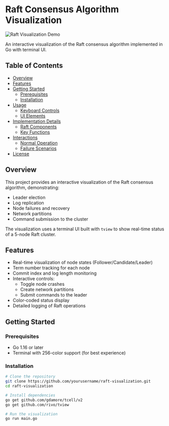 # Raft Consensus Algorithm Visualization

![Raft Visualization Demo](https://github.com/yourusername/raft-visualization/raw/main/demo.gif)

An interactive visualization of the Raft consensus algorithm implemented in Go with terminal UI.

## Table of Contents
- [Overview](#overview)
- [Features](#features)
- [Getting Started](#getting-started)
  - [Prerequisites](#prerequisites)
  - [Installation](#installation)
- [Usage](#usage)
  - [Keyboard Controls](#keyboard-controls)
  - [UI Elements](#ui-elements)
- [Implementation Details](#implementation-details)
  - [Raft Components](#raft-components)
  - [Key Functions](#key-functions)
- [Interactions](#interactions)
  - [Normal Operation](#normal-operation)
  - [Failure Scenarios](#failure-scenarios)
- [License](#license)

## Overview

This project provides an interactive visualization of the Raft consensus algorithm, demonstrating:
- Leader election
- Log replication
- Node failures and recovery
- Network partitions
- Command submission to the cluster

The visualization uses a terminal UI built with `tview` to show real-time status of a 5-node Raft cluster.

## Features

- Real-time visualization of node states (Follower/Candidate/Leader)
- Term number tracking for each node
- Commit index and log length monitoring
- Interactive controls:
  - Toggle node crashes
  - Create network partitions
  - Submit commands to the leader
- Color-coded status display
- Detailed logging of Raft operations

## Getting Started

### Prerequisites

- Go 1.16 or later
- Terminal with 256-color support (for best experience)

### Installation

```bash
# Clone the repository
git clone https://github.com/yourusername/raft-visualization.git
cd raft-visualization

# Install dependencies
go get github.com/gdamore/tcell/v2
go get github.com/rivo/tview

# Run the visualization
go run main.go
